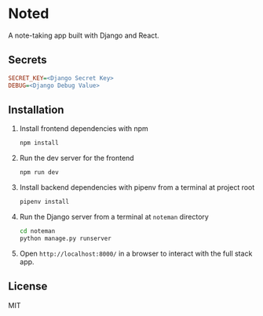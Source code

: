 # Noted

A note-taking app built with Django and React. 

## Secrets

```ini
SECRET_KEY=<Django Secret Key>
DEBUG=<Django Debug Value>
```

## Installation

1. Install frontend dependencies with npm
    
    ```bash
    npm install
    ```

2. Run the dev server for the frontend
    
    ```bash
    npm run dev
    ```

3. Install backend dependencies with pipenv from a terminal at project root
    
    ```bash
    pipenv install
    ```

4. Run the Django server from a terminal at `noteman` directory
    
    ```bash
    cd noteman
    python manage.py runserver
    ```

5. Open `http://localhost:8000/` in a browser to interact with the full stack app.

## License

MIT
